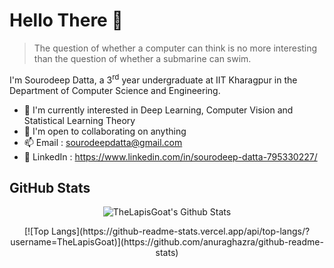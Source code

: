 # Hello There 👋
> The question of whether a computer can think is no more interesting than the question of whether a submarine can swim.

I'm Sourodeep Datta, a 3<sup>rd</sup> year undergraduate at IIT Kharagpur in the Department of Computer Science and Engineering.

- 🌱 I'm currently interested in Deep Learning, Computer Vision and Statistical Learning Theory
- 🤝 I'm open to collaborating on anything
- 📫 Email : sourodeepdatta@gmail.com
- 🔗 LinkedIn : https://www.linkedin.com/in/sourodeep-datta-795330227/
  
## GitHub Stats

<p align="center">
  <img src="https://github-readme-stats.vercel.app/api?username=TheLapisGoat&count_private=true&show_icons=true&theme=github_dark" alt="TheLapisGoat's Github Stats">
</p>
<p align="center">
  [![Top Langs](https://github-readme-stats.vercel.app/api/top-langs/?username=TheLapisGoat)](https://github.com/anuraghazra/github-readme-stats)
</p>
